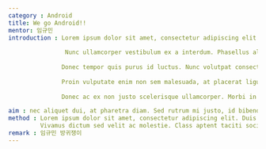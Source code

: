 ```yaml
---
category : Android
title: We go Android!!
mentor: 임규민
introduction : Lorem ipsum dolor sit amet, consectetur adipiscing elit. Praesent quis auctor lacus, id condimentum nunc. Vivamus sed vestibulum lorem. Donec volutpat rutrum erat nec pretium. In sed nibh ac massa laoreet suscipit id ac sapien. Maecenas elit dui, convallis ac urna et, volutpat pharetra lectus. Maecenas non faucibus neque. Aenean eu massa et sapien sodales aliquet. Mauris vulputate lacinia ornare. Fusce in dolor sit amet enim efficitur porta. In ornare in nibh et commodo. Cras et varius mi, a suscipit sapien. Nulla in ornare risus, a tempor diam. Fusce eleifend est in augue facilisis eleifend.
              
                Nunc ullamcorper vestibulum ex a interdum. Phasellus aliquet nulla vitae elit tristique semper. Aliquam sit amet faucibus mauris. Morbi ut eros id dolor ullamcorper iaculis. Donec facilisis at purus eget euismod. Cras commodo eget libero ac mollis. Ut sit amet urna congue, consequat nisi eu, tempus leo. Vivamus sit amet eleifend libero. Duis suscipit, risus quis mattis dapibus, massa eros congue nulla, vitae congue mauris lacus sit amet mauris. Sed tempor ut lacus eu pulvinar. Phasellus dignissim rhoncus placerat. Integer vitae tortor sed nisi molestie accumsan. Donec quis nulla tellus. Aliquam pharetra, justo in aliquam interdum, velit nulla faucibus mauris, nec malesuada nunc ligula ut dolor. Cras congue nec tellus eget tristique. Vivamus vitae leo nisl.
               
               Donec tempor quis purus id luctus. Nunc volutpat consectetur est, id dapibus sapien maximus quis. Morbi viverra nunc tristique, porttitor dui id, tristique purus. Suspendisse scelerisque neque ac dolor mollis, at egestas mi commodo. Curabitur et iaculis eros, tincidunt blandit nisl. Curabitur vestibulum enim enim, sed rutrum purus dignissim ut. Cras suscipit pellentesque velit, non mollis justo sodales et. Donec dignissim dolor erat, eu auctor enim cursus vel. Sed vitae sapien consectetur, dapibus lectus a, aliquam tellus. Duis ornare nisl ac urna lacinia, at sodales dui suscipit. Fusce luctus, eros a rhoncus gravida, urna ipsum ullamcorper odio, ut tempus mauris diam a dui. Pellentesque vulputate justo ligula, sit amet pharetra nibh condimentum vel. Donec eu dapibus nunc, non commodo lectus. Lorem ipsum dolor sit amet, consectetur adipiscing elit.
               
               Proin vulputate enim non sem malesuada, at placerat ligula vehicula. Aenean cursus, neque non aliquam euismod, enim ipsum bibendum sapien, sit amet vulputate nisl purus ut orci. Maecenas non metus nec turpis suscipit volutpat. Sed eget magna lectus. Sed gravida ultrices elit. Etiam viverra lacinia urna ac feugiat. In hac habitasse platea dictumst. Nam vulputate porta diam, ut condimentum ante. Etiam facilisis, nunc sed imperdiet elementum, ipsum ipsum congue massa, ac sagittis purus est quis ante. Etiam pulvinar justo eget fermentum euismod. Cras ut sollicitudin nibh. Sed sed finibus massa, nec ullamcorper ante. Aliquam erat volutpat. Vestibulum at fringilla ligula. Donec magna elit, vehicula sit amet posuere vel, tempus ut tellus.
               
               Donec ac ex non justo scelerisque ullamcorper. Morbi in lacinia eros. Aenean 

aim : nec aliquet dui, at pharetra diam. Sed rutrum mi justo, id bibendum lectus scelerisque eu. Vestibulum sapien ligula, porttitor quis eros at, rutrum consequat tortor. Aenean et porttitor turpis. Orci varius natoque penatibus et magnis dis parturient montes, nascetur ridiculus mus. Integer interdum massa rhoncus enim bibendum blandit. Aliquam egestas quis velit viverra feugiat. Vivamus eget tempus sem, non egestas risus. Proin ut elementum ipsum. Nullam mollis, metus in euismod finibus, nibh purus vestibulum purus, vel euismod sem nisl sed risus. Vivamus risus augue, faucibus nec eleifend in, varius nec augue. Ut in nibh eu lacus dapibus ultrices. Cras at nunc eget dui auctor fringilla. Vivamus pretium sem vel ipsum tincidunt volutpat a ut felis.
method : Lorem ipsum dolor sit amet, consectetur adipiscing elit. Duis ultricies orci non nulla lacinia porttitor. Ut consequat lectus a elit ullamcorper porta. Phasellus aliquam massa feugiat ex volutpat, sed fringilla magna accumsan. Nulla consectetur vel eros ac egestas. Donec maximus ligula vel leo faucibus condimentum. In vitae elementum libero, a rutrum ligula. Nulla eu iaculis odio, nec tristique odio. Fusce id mauris justo. Morbi ipsum justo, gravida porttitor eros nec, molestie convallis ex. Cras lacinia ligula lacus. Fusce iaculis purus at leo fringilla pulvinar. Vestibulum ante ipsum primis in faucibus orci luctus et ultrices posuere cubilia curae;
         Vivamus dictum sed velit ac molestie. Class aptent taciti sociosqu ad litora torquent per conubia nostra, per inceptos himenaeos. Pellentesque sit amet est imperdiet, finibus urna ac, rhoncus ex. Etiam semper urna nec tortor sodales, eu vehicula dolor fermentum. Nulla rutrum ipsum in lacus sollicitudin interdum. In semper sollicitudin auctor. Donec in dignissim elit, sit amet blandit ipsum. Ut elementum velit tellus, ac dapibus nisi venenatis ac. Pellentesque habitant morbi tristique senectus et netus et malesuada fames ac turpis egestas. Praesent non nisi ultrices, vestibulum neque eget, condimentum tortor. Nullam porta arcu sed ultricies semper.
remark : 임규민 방귀쟁이
---
```

